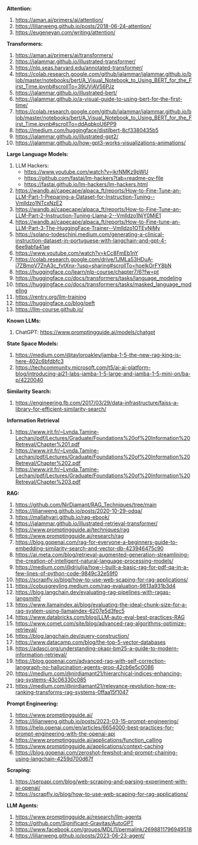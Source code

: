**Attention:**
1.	https://aman.ai/primers/ai/attention/
2.	https://lilianweng.github.io/posts/2018-06-24-attention/
3.	https://eugeneyan.com/writing/attention/ 
    
**Transformers:**
1.	https://aman.ai/primers/ai/transformers/ 
2.	https://jalammar.github.io/illustrated-transformer/ 
3.	https://nlp.seas.harvard.edu/annotated-transformer/
   4. https://colab.research.google.com/github/jalammar/jalammar.github.io/blob/master/notebooks/bert/A_Visual_Notebook_to_Using_BERT_for_the_First_Time.ipynb#scrollTo=39UVjAV56PJz
5.	https://jalammar.github.io/illustrated-bert/ 
6.	https://jalammar.github.io/a-visual-guide-to-using-bert-for-the-first-time/ 
   7. https://colab.research.google.com/github/jalammar/jalammar.github.io/blob/master/notebooks/bert/A_Visual_Notebook_to_Using_BERT_for_the_First_Time.ipynb#scrollTo=ddAqbkoU6PP9
8.	https://medium.com/huggingface/distilbert-8cf3380435b5 
9.	https://jalammar.github.io/illustrated-gpt2/  
10. https://jalammar.github.io/how-gpt3-works-visualizations-animations/

**Large Language Models:**

1.	LLM Hackers:
    -	https://www.youtube.com/watch?v=jkrNMKz9pWU
    -	https://github.com/fastai/lm-hackers?tab=readme-ov-file 
    -	https://fastai.github.io/lm-hackers/lm-hackers.html
2.	https://wandb.ai/capecape/alpaca_ft/reports/How-to-Fine-Tune-an-LLM-Part-1-Preparing-a-Dataset-for-Instruction-Tuning--Vmlldzo1NTcxNzE2 
3.	  https://wandb.ai/capecape/alpaca_ft/reports/How-to-Fine-Tune-an-LLM-Part-2-Instruction-Tuning-Llama-2--Vmlldzo1NjY0MjE1 
4.	https://wandb.ai/capecape/alpaca_ft/reports/How-to-Fine-tune-an-LLM-Part-3-The-HuggingFace-Trainer--Vmlldzo1OTEyNjMy 
5.	https://solano-todeschini.medium.com/generating-a-clinical-instruction-dataset-in-portuguese-with-langchain-and-gpt-4-6ee9abfa41ae 
6.	https://www.youtube.com/watch?v=kCc8FmEb1nY
7.	https://colab.research.google.com/drive/1JMLa53HDuA-i7ZBmqV7ZnA3c_fvtXnx-?usp=sharing#scrollTo=hoelkOrFY8bN 
8.	https://huggingface.co/learn/nlp-course/chapter7/6?fw=pt 
9.	https://huggingface.co/docs/transformers/tasks/language_modeling 
10.	https://huggingface.co/docs/transformers/tasks/masked_language_modeling 
11.	https://rentry.org/llm-training 
12.	https://huggingface.co/blog/peft 
13. https://llm-course.github.io/

**Known LLMs:**
1. ChatGPT: https://www.promptingguide.ai/models/chatgpt 

**State Space Models:**
1. https://medium.com/@tayloroakley/jamba-1-5-the-new-rag-king-is-here-402c6bfdbfc3
2. https://techcommunity.microsoft.com/t5/ai-ai-platform-blog/introducing-ai21-labs-jamba-1-5-large-and-jamba-1-5-mini-on/ba-p/4220040 

**Similarity Search:** 

1. https://engineering.fb.com/2017/03/29/data-infrastructure/faiss-a-library-for-efficient-similarity-search/

**Information Retrieval** 
1. https://www.irit.fr/~Lynda.Tamine-Lechani/pdf/Lectures/Graduate/Foundations%20of%20Information%20Retreval/Chapter%201.pdf
2. https://www.irit.fr/~Lynda.Tamine-Lechani/pdf/Lectures/Graduate/Foundations%20of%20Information%20Retreval/Chapter%202.pdf
3. https://www.irit.fr/~Lynda.Tamine-Lechani/pdf/Lectures/Graduate/Foundations%20of%20Information%20Retreval/Chapter%203.pdf
    
**RAG:**

1.  https://github.com/NirDiamant/RAG_Techniques/tree/main
2.  https://lilianweng.github.io/posts/2020-10-29-odqa/
3.  https://mallahyari.github.io/rag-ebook/
4.	https://jalammar.github.io/illustrated-retrieval-transformer/
5.	https://www.promptingguide.ai/techniques/rag  
6.	https://www.promptingguide.ai/research/rag
7.	https://blog.gopenai.com/rag-for-everyone-a-beginners-guide-to-embedding-similarity-search-and-vector-db-423946475c90
8.	https://ai.meta.com/blog/retrieval-augmented-generation-streamlining-the-creation-of-intelligent-natural-language-processing-models/
9.	https://medium.com/@drjulija/how-i-built-a-basic-rag-for-pdf-qa-in-a-few-lines-of-python-code-9849c32e59f0
10.  https://scrapfly.io/blog/how-to-use-web-scaping-for-rag-applications/
11.  https://cobusgreyling.medium.com/rag-evaluation-9813a931b3d4
12.  https://blog.langchain.dev/evaluating-rag-pipelines-with-ragas-langsmith/
13.  https://www.llamaindex.ai/blog/evaluating-the-ideal-chunk-size-for-a-rag-system-using-llamaindex-6207e5d3fec5
14.  https://www.databricks.com/blog/LLM-auto-eval-best-practices-RAG
15.  https://www.comet.com/site/blog/advanced-rag-algorithms-optimize-retrieval/
16.  https://blog.langchain.dev/query-construction/
17.  https://www.datacamp.com/blog/the-top-5-vector-databases
18.  https://adasci.org/understanding-okapi-bm25-a-guide-to-modern-information-retrieval/
19.  https://blog.gopenai.com/advanced-rag-with-self-correction-langgraph-no-hallucination-agents-groq-42cb6e5c0086
20.  https://medium.com/@nirdiamant21/hierarchical-indices-enhancing-rag-systems-43c06330c085
21.  https://medium.com/@nirdiamant21/relevance-revolution-how-re-ranking-transforms-rag-systems-0ffaa15f1047 

**Prompt Engineering:**

1.	https://www.promptingguide.ai/ 
2.	https://lilianweng.github.io/posts/2023-03-15-prompt-engineering/ 
3.	https://help.openai.com/en/articles/6654000-best-practices-for-prompt-engineering-with-the-openai-api 
4.	https://www.promptingguide.ai/applications/function_calling 
5.	https://www.promptingguide.ai/applications/context-caching
6.	https://blog.gopenai.com/zeroshot-fewshot-and-prompt-chaining-using-langchain-4259d700d67f

**Scraping:**

1. https://serpapi.com/blog/web-scraping-and-parsing-experiment-with-ai-openai/
2. https://scrapfly.io/blog/how-to-use-web-scaping-for-rag-applications/
   
**LLM Agents:**

1.	https://www.promptingguide.ai/research/llm-agents
2.	https://github.com/Significant-Gravitas/AutoGPT
3.	https://www.facebook.com/groups/MDLI1/permalink/2698811796949518
4.	https://lilianweng.github.io/posts/2023-06-23-agent/
